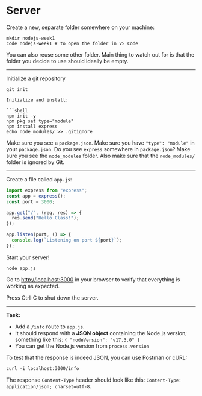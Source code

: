 # Server

Create a new, separate folder somewhere on your machine:

```shell
mkdir nodejs-week1
code nodejs-week1 # to open the folder in VS Code
```

You can also reuse some other folder. Main thing to watch out for is that the folder you decide to use should ideally be empty.

---

Initialize a git repository

```shell
git init

Initialize and install:

```shell
npm init -y
npm pkg set type="module"
npm install express
echo node_modules/ >> .gitignore
```

Make sure you see a `package.json`.
Make sure you have `"type": "module"` in your `package.json`.
Do you see `express` somewhere in `package.json`?
Make sure you see the `node_modules` folder.
Also make sure that the `node_modules/` folder is ignored by Git.

---

Create a file called `app.js`:

```js
import express from "express";
const app = express();
const port = 3000;

app.get("/", (req, res) => {
  res.send("Hello Class!");
});

app.listen(port, () => {
  console.log(`Listening on port ${port}`);
});
```

Start your server!

```shell
node app.js
```

Go to <http://localhost:3000> in your browser to verify that everything is working as expected.

Press Ctrl-C to shut down the server.

---

**Task:**

- Add a `/info` route to `app.js`.
- It should respond with a **JSON object** containing the Node.js version; something like this: `{ "nodeVersion": "v17.3.0" }`
- You can get the Node.js version from `process.version`

To test that the response is indeed JSON, you can use Postman or cURL:

```shell
curl -i localhost:3000/info
```

The response `Content-Type` header should look like this: `Content-Type: application/json; charset=utf-8`.
